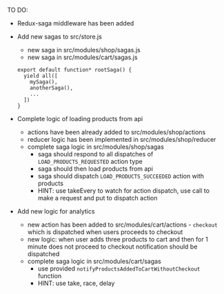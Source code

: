 TO DO:

- Redux-saga middleware has been added
- Add new sagas to src/store.js
  - new saga in src/modules/shop/sagas.js
  - new saga in src/modules/cart/sagas.js
  ```
  export default function* rootSaga() {
    yield all([
      mySaga(),
      anotherSaga(),
      ...
    ])
  }
  ```

- Complete logic of loading products from api
  - actions have been already added to src/modules/shop/actions
  - reducer logic has been implemented in src/modules/shop/reducer
  - complete saga logic in src/modules/shop/sagas
    - saga should respond to all dispatches of `LOAD_PRODUCTS_REQUESTED` action type
    - saga should then load products from api
    - saga should dispatch `LOAD_PRODUCTS_SUCCEEDED` action with products
    - HINT: use takeEvery to watch for action dispatch, use call to make a request and put to dispatch action

- Add new logic for analytics
  - new action has been added to src/modules/cart/actions - `checkout` which is dispatched when users proceeds to checkout
  - new logic: when user adds three products to cart and then for 1 minute does not proceed to checkout notification should be dispatched
  - complete saga logic in src/modules/cart/sagas
    - use provided `notifyProductsAddedToCartWithoutCheckout` function
    - HINT: use take, race, delay